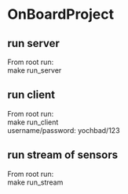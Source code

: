 # OnBoardProject

## run server
From root run: </br>
make run_server

## run client
From root run: </br>
make run_client </br>
username/password: yochbad/123

## run stream of sensors
From root run: </br>
make run_stream